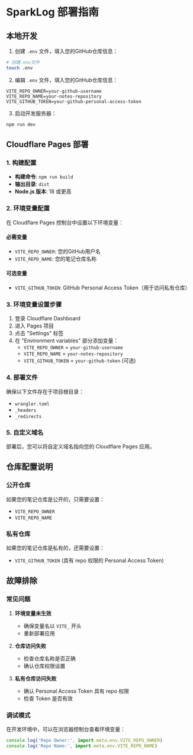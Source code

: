 # SparkLog 部署指南

## 本地开发

1. 创建 `.env` 文件，填入您的GitHub仓库信息：
```bash
# 创建.env文件
touch .env
```

2. 编辑 `.env` 文件，填入您的GitHub仓库信息：
```env
VITE_REPO_OWNER=your-github-username
VITE_REPO_NAME=your-notes-repository
VITE_GITHUB_TOKEN=your-github-personal-access-token
```

3. 启动开发服务器：
```bash
npm run dev
```

## Cloudflare Pages 部署

### 1. 构建配置

- **构建命令**: `npm run build`
- **输出目录**: `dist`
- **Node.js 版本**: 18 或更高

### 2. 环境变量配置

在 Cloudflare Pages 控制台中设置以下环境变量：

#### 必需变量
- `VITE_REPO_OWNER`: 您的GitHub用户名
- `VITE_REPO_NAME`: 您的笔记仓库名称

#### 可选变量
- `VITE_GITHUB_TOKEN`: GitHub Personal Access Token（用于访问私有仓库）

### 3. 环境变量设置步骤

1. 登录 Cloudflare Dashboard
2. 进入 Pages 项目
3. 点击 "Settings" 标签
4. 在 "Environment variables" 部分添加变量：
   - `VITE_REPO_OWNER` = `your-github-username`
   - `VITE_REPO_NAME` = `your-notes-repository`
   - `VITE_GITHUB_TOKEN` = `your-github-token` (可选)

### 4. 部署文件

确保以下文件存在于项目根目录：
- `wrangler.toml`
- `_headers`
- `_redirects`

### 5. 自定义域名

部署后，您可以将自定义域名指向您的 Cloudflare Pages 应用。

## 仓库配置说明

### 公开仓库
如果您的笔记仓库是公开的，只需要设置：
- `VITE_REPO_OWNER`
- `VITE_REPO_NAME`

### 私有仓库
如果您的笔记仓库是私有的，还需要设置：
- `VITE_GITHUB_TOKEN` (具有 repo 权限的 Personal Access Token)

## 故障排除

### 常见问题

1. **环境变量未生效**
   - 确保变量名以 `VITE_` 开头
   - 重新部署应用

2. **仓库访问失败**
   - 检查仓库名称是否正确
   - 确认仓库权限设置

3. **私有仓库访问失败**
   - 确认 Personal Access Token 具有 repo 权限
   - 检查 Token 是否有效

### 调试模式

在开发环境中，可以在浏览器控制台查看环境变量：
```javascript
console.log('Repo Owner:', import.meta.env.VITE_REPO_OWNER)
console.log('Repo Name:', import.meta.env.VITE_REPO_NAME)
``` 